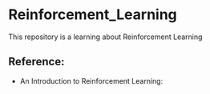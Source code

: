 # Reinforcement_Learning
This repository is a learning about Reinforcement Learning 


## Reference:
- An Introduction to Reinforcement Learning: 
